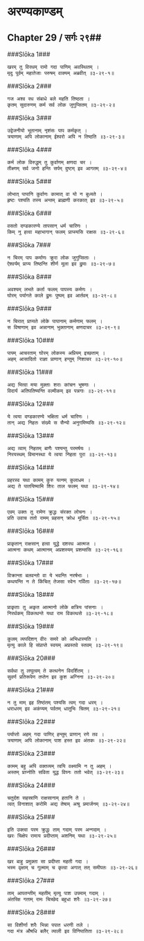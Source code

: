 अरण्यकाण्डम्
===============================


## Chapter 29  / सर्गः २९##


###Slōka 1###


    खरम् तु विरथम् रामो गदा पाणिम् अवस्थितम् ।
    मृदु पूर्वम् महातेजाः परुषम् वाक्यम् अब्रवीत् ॥३-२९-१॥


###Slōka 2###


    गज अश्व रथ संबाधे बले महति तिष्ठता ।
    कृतम् सुदारुणम् कर्म सर्व लोक जुगुप्सितम् ॥३-२९-२॥


###Slōka 3###


    उद्वेजनीयो भूतानाम् नृशंसः पाप कर्मकृत् ।
    त्रयाणाम् अपि लोकानाम् ईश्वरो अपि न तिष्ठति ॥३-२९-३॥


###Slōka 4###


    कर्म लोक विरुद्धम् तु कुर्वाणम् क्षणदा चर ।
    तीक्ष्णम् सर्व जनो हन्ति सर्पम् दुष्टम् इव आगतम् ॥३-२९-४॥


###Slōka 5###


    लोभात् पापानि कुर्वाणः कामात् वा यो न बुध्यते ।
    हृष्टः पश्यति तस्य अन्तम् ब्राह्मणी करकात् इव ॥३-२९-५॥


###Slōka 6###


    वसतो दण्डकारण्ये तापसान् धर्म चारिणः ।
    किम् नु हत्वा महाभागान् फलम् प्राप्स्यसि राक्षस ॥३-२९-६॥


###Slōka 7###


    न चिरम् पाप कर्माणः क्रूरा लोक जुगुप्सिताः ।
    ऐश्वर्यम् प्राप्य तिष्ठन्ति शीर्ण मूला इव द्रुमाः ॥३-२९-७॥


###Slōka 8###


    अवश्यम् लभते कर्ता फलम् पापस्य कर्मणः ।
    घोरम् पर्यागते काले द्रुमः पुष्पम् इव आर्तवम् ॥३-२९-८॥


###Slōka 9###


    न चिरात् प्राप्यते लोके पापानाम् कर्मणाम् फलम् ।
    स विषाणाम् इव अन्नानाम् भुक्तानाम् क्षणदाचर ॥३-२९-९॥


###Slōka 10###


    पापम् आचरताम् घोरम् लोकस्य अप्रियम् इच्छताम् ।
    अहम् आसादितो राज्ञा प्राणान् हन्तुम् निशाचर ॥३-२९-१०॥


###Slōka 11###


    अद्य भित्वा मया मुक्ताः शराः कांचन भूषणाः ।
    विदार्य अतिपतिष्यन्ति वल्मीकम् इव पन्नगाः ॥३-२९-११॥


###Slōka 12###


    ये त्वया दण्डकारण्ये भक्षिता धर्म चारिणः ।
    तान् अद्य निहतः संख्ये स सैन्यो अनुगमिष्यसि ॥३-२९-१२॥


###Slōka 13###


    अद्य त्वाम् निहतम् बाणैः पश्यन्तु परमर्षयः ।
    निरयस्थम् विमानस्था ये त्वया निहता पुरा ॥३-२९-१३॥


###Slōka 14###


    प्रहरस्व यथा कामम् कुरु यत्नम् कुलाधम ।
    अद्य ते पातयिष्यामि शिरः ताल फलम् यथा ॥३-२९-१४॥


###Slōka 15###


    एवम् उक्तः तु रामेण क्रुद्धः संरक्त लोचनः ।
    प्रति उवाच ततो रामम् प्रहसन् क्रोध मूर्चितः ॥३-२९-१५॥


###Slōka 16###


    प्राकृतान् राक्षसान् हत्वा युद्धे दशरथ आत्मज ।
    आत्मना कथम् आत्मानम् अप्रशस्यम् प्रशम्ससि ॥३-२९-१६॥


###Slōka 17###


    विक्रान्ता बलवन्तो वा ये भवन्ति नरर्षभाः ।
    कथयन्ति न ते किंचित् तेजसा स्वेन गर्विताः ॥३-२९-१७॥


###Slōka 18###


    प्राकृताः तु अकृत आत्मानो लोके क्षत्रिय पांसनाः ।
    निरर्थकम् विकत्थन्ते यथा राम विकत्थसे ॥३-२९-१८॥


###Slōka 19###


    कुलम् व्यपदिशन् वीरः समरे को अभिधास्यति ।
    मृत्यु काले हि संप्राप्ते स्वयम् अप्रस्तवे स्तवम् ॥३-२९-१९॥


###Slōka 20###


    सर्वथा तु लघुत्वम् ते कत्थनेन विदर्शितम् ।
    सुवर्ण प्रतिरूपेण तप्तेन इव कुश अग्निना ॥३-२९-२०॥


###Slōka 21###


    न तु माम् इह तिष्ठंतम् पश्यसि त्वम् गदा धरम् ।
    धराधरम् इव अकंप्यम् पर्वतम् धातुभिः चितम् ॥३-२९-२१॥


###Slōka 22###


    पर्याप्तो अहम् गदा पाणिर् हन्तुम् प्राणान् रणे तव ।
    त्रयाणाम् अपि लोकानाम् पाश हस्त इव अंतकः ॥३-२९-२२॥


###Slōka 23###


    कामम् बहु अपि वक्तव्यम् त्वयि वक्ष्यामि न तु अहम् ।
    अस्तम् प्राप्नोति सविता युद्ध विघ्नः ततो भवेत् ॥३-२९-२३॥


###Slōka 24###


    चतुर्दश सहस्राणि राक्षसानाम् हतानि ते ।
    त्वत् विनाशात् करोमि अद्य तेषाम् अश्रु प्रमार्जनम् ॥३-२९-२४॥


###Slōka 25###


    इति उक्त्वा परम क्रुद्धः ताम् गदाम् परम अन्गदाम् ।
    खरः चिक्षेप रामाय प्रदीप्ताम् अशनिम् यथा ॥३-२९-२५॥


###Slōka 26###


    खर बाहु प्रमुक्ता सा प्रदीप्ता महती गदा ।
    भस्म वृक्षाम् च गुल्माम् च कृत्वा अगात् तत् समीपतः ॥३-२९-२६॥


###Slōka 27###


    ताम् आपतन्तीम् महतीम् मृत्यु पाश उपमाम् गदाम् ।
    अंतरिक्ष गताम् रामः चिच्छेद बहुधा शरैः ॥३-२९-२७॥


###Slōka 28###


    सा विशीर्णा शरैः भिन्ना पपात धरणी तले ।
    गदा मंत्र औषधि बलैर् व्याली इव विनिपातिता ॥३-२९-२८॥


